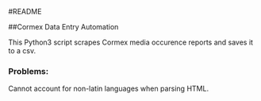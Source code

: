 #README

##Cormex Data Entry Automation

This Python3 script scrapes Cormex media occurence reports and saves it
to a csv. 

### Problems:

Cannot account for non-latin languages when parsing HTML.
